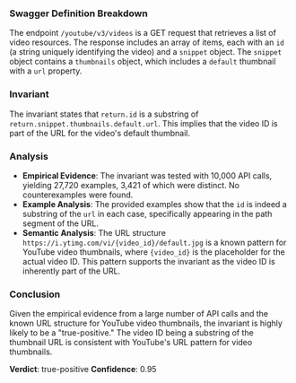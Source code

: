 ### Swagger Definition Breakdown
The endpoint `/youtube/v3/videos` is a GET request that retrieves a list of video resources. The response includes an array of items, each with an `id` (a string uniquely identifying the video) and a `snippet` object. The `snippet` object contains a `thumbnails` object, which includes a `default` thumbnail with a `url` property.

### Invariant
The invariant states that `return.id` is a substring of `return.snippet.thumbnails.default.url`. This implies that the video ID is part of the URL for the video's default thumbnail.

### Analysis
- **Empirical Evidence**: The invariant was tested with 10,000 API calls, yielding 27,720 examples, 3,421 of which were distinct. No counterexamples were found.
- **Example Analysis**: The provided examples show that the `id` is indeed a substring of the `url` in each case, specifically appearing in the path segment of the URL.
- **Semantic Analysis**: The URL structure `https://i.ytimg.com/vi/{video_id}/default.jpg` is a known pattern for YouTube video thumbnails, where `{video_id}` is the placeholder for the actual video ID. This pattern supports the invariant as the video ID is inherently part of the URL.

### Conclusion
Given the empirical evidence from a large number of API calls and the known URL structure for YouTube video thumbnails, the invariant is highly likely to be a "true-positive." The video ID being a substring of the thumbnail URL is consistent with YouTube's URL pattern for video thumbnails.

**Verdict**: true-positive
**Confidence**: 0.95
